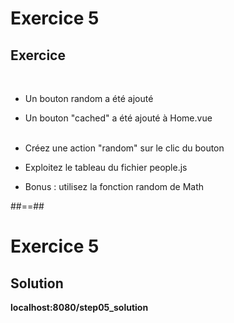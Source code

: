 <!-- .slide: class="exercice" -->
# Exercice 5
## Exercice
<br>

- Un bouton random a été ajouté
- Un bouton "cached" a été ajouté à Home.vue<br><br>

- Créez une action "random" sur le clic du bouton
- Exploitez le tableau du fichier people.js
- Bonus : utilisez la fonction random de Math

##==##

<!-- .slide: class="exercice" -->
# Exercice 5
## Solution
__localhost:8080/step05_solution__
<!-- .element: class="full-center" -->
